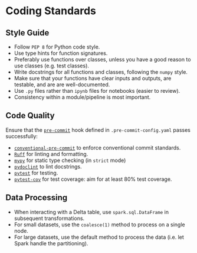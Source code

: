 # Coding Standards

## Style Guide

- Follow `PEP 8` for Python code style.
- Use type hints for function signatures.
- Preferably use functions over classes, unless you have a good reason to use classes (e.g. test classes).
- Write docstrings for all functions and classes, following the `numpy` style.
- Make sure that your functions have clear inputs and outputs, are testable, and are are well-documented.
- Use `.py` files rather than `ipynb` files for notebooks (easier to review).
- Consistency within a module/pipeline is most important.

## Code Quality

Ensure that the [`pre-commit`](https://pre-commit.com) hook defined in `.pre-commit-config.yaml` passes successfully:

- [`conventional-pre-commit`](https://github.com/compilerla/conventional-pre-commit) to enforce conventional commit standards.
- [`Ruff`](https://docs.astral.sh/ruff/) for linting and formatting.
- [`mypy`](https://mypy.readthedocs.io/en/stable/) for static type checking (in `strict` mode)
- [`pydoclint`](https://github.com/shmsi/pydoclint) to lint docstrings.
- [`pytest`](https://docs.pytest.org/en/stable/) for testing.
- [`pytest-cov`](https://pytest-cov.readthedocs.io/en/latest/) for test coverage: aim for at least 80% test coverage.

## Data Processing

- When interacting with a Delta table, use `spark.sql.DataFrame` in subsequent transformations.
- For small datasets, use the `coalesce(1)` method to process on a single node.
- For large datasets, use the default method to process the data (i.e. let Spark handle the partitioning).
